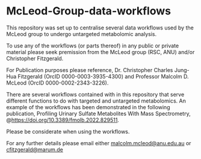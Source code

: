 # McLeod-Group-data-workflows

This repository was set up to centralise several data workflows used by the McLeod group to undergo untargeted metabolomic analysis. 

To use any of the workflows (or parts thereof) in any public or private material please seek premission from the McLeod group (RSC, ANU) and/or Christopher Fitzgerald. 

For Publication purposes please reference, Dr. Christopher Charles Jung-Hua Fitzgerald (OrcID 0000-0003-3935-4300) and Professor Malcolm D. McLeod (OrcID 0000-0002-2343-3226). 

There are several workflows contained with in this repository that serve different functions to do with targeted and untargeted metabolomics. An example of the workflows has been demonstrated in the following publication, Profiling Urinary Sulfate Metabolites With Mass Spectrometry, @https://doi.org/10.3389/fmolb.2022.829511. 

Please be considerate when using the workflows. 

For any further details please email either malcolm.mcleod@anu.edu.au or cfitzgerald@marum.de






